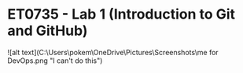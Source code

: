 # ET0735 - Lab 1 (Introduction to Git and GitHub)
![alt text](C:\Users\pokem\OneDrive\Pictures\Screenshots\me for DevOps.png "I can't do this")
